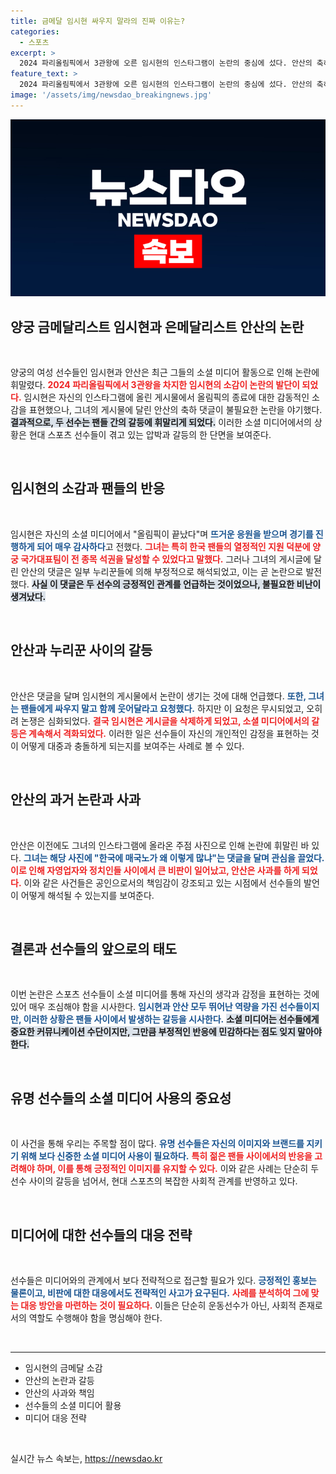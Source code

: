 ```yaml
---
title: 금메달 임시현 싸우지 말라의 진짜 이유는?
categories:
  - 스포츠
excerpt: >
  2024 파리올림픽에서 3관왕에 오른 임시현의 인스타그램이 논란의 중심에 섰다. 안산의 축하 댓글에 달린 악성 댓글로 시작된 이 사건, 과연 두 스타의 우정은 무사할까? 클릭해서 더 알아보세요!
feature_text: >
  2024 파리올림픽에서 3관왕에 오른 임시현의 인스타그램이 논란의 중심에 섰다. 안산의 축하 댓글에 달린 악성 댓글로 시작된 이 사건, 과연 두 스타의 우정은 무사할까? 클릭해서 더 알아보세요!
image: '/assets/img/newsdao_breakingnews.jpg'
---
```


<p><img src="/assets/img/newsdao_breakingnews.jpg" alt="bookingtag 속보" /></p>

<h2 data-ke-size="size26">양궁 금메달리스트 임시현과 은메달리스트 안산의 논란</h2>

<p data-ke-size="size16">&nbsp;</p>

<p>양궁의 여성 선수들인 임시현과 안산은 최근 그들의 소셜 미디어 활동으로 인해 논란에 휘말렸다. <b><span style="color: #ee2323;">2024 파리올림픽에서 3관왕을 차지한 임시현의 소감이 논란의 발단이 되었다.</span></b> 임시현은 자신의 인스타그램에 올린 게시물에서 올림픽의 종료에 대한 감동적인 소감을 표현했으나, 그녀의 게시물에 달린 안산의 축하 댓글이 불필요한 논란을 야기했다. <b><span style="background-color: #21538527;">결과적으로, 두 선수는 팬들 간의 갈등에 휘말리게 되었다.</span></b> 이러한 소셜 미디어에서의 상황은 현대 스포츠 선수들이 겪고 있는 압박과 갈등의 한 단면을 보여준다. </p>

<p data-ke-size="size16">&nbsp;</p>

<h2 data-ke-size="size26">임시현의 소감과 팬들의 반응</h2>

<p data-ke-size="size16">&nbsp;</p>

<p>임시현은 자신의 소셜 미디어에서 "올림픽이 끝났다"며 <b><span style="color: #1a5490;">뜨거운 응원을 받으며 경기를 진행하게 되어 매우 감사하다</span></b>고 전했다. <b><span style="color: #ee2323;">그녀는 특히 한국 팬들의 열정적인 지원 덕분에 양궁 국가대표팀이 전 종목 석권을 달성할 수 있었다고 말했다.</span></b> 그러나 그녀의 게시글에 달린 안산의 댓글은 일부 누리꾼들에 의해 부정적으로 해석되었고, 이는 곧 논란으로 발전했다. <b><span style="background-color: #21538527;">사실 이 댓글은 두 선수의 긍정적인 관계를 언급하는 것이었으나, 불필요한 비난이 생겨났다.</span></b></p>

<p data-ke-size="size16">&nbsp;</p>

<h2 data-ke-size="size26">안산과 누리꾼 사이의 갈등</h2>

<p data-ke-size="size16">&nbsp;</p>

<p>안산은 댓글을 달며 임시현의 게시물에서 논란이 생기는 것에 대해 언급했다. <b><span style="color: #1a5490;">또한, 그녀는 팬들에게 싸우지 말고 함께 웃어달라고 요청했다.</span></b> 하지만 이 요청은 무시되었고, 오히려 논쟁은 심화되었다. <b><span style="color: #ee2323;">결국 임시현은 게시글을 삭제하게 되었고, 소셜 미디어에서의 갈등은 계속해서 격화되었다.</span></b> 이러한 일은 선수들이 자신의 개인적인 감정을 표현하는 것이 어떻게 대중과 충돌하게 되는지를 보여주는 사례로 볼 수 있다.</p>

<p data-ke-size="size16">&nbsp;</p>

<h2 data-ke-size="size26">안산의 과거 논란과 사과</h2>

<p data-ke-size="size16">&nbsp;</p>

<p>안산은 이전에도 그녀의 인스타그램에 올라온 주점 사진으로 인해 논란에 휘말린 바 있다. <b><span style="color: #1a5490;">그녀는 해당 사진에 "한국에 매국노가 왜 이렇게 많냐"는 댓글을 달며 관심을 끌었다.</span></b> <b><span style="color: #ee2323;">이로 인해 자영업자와 정치인들 사이에서 큰 비판이 일어났고, 안산은 사과를 하게 되었다.</span></b> 이와 같은 사건들은 공인으로서의 책임감이 강조되고 있는 시점에서 선수들의 발언이 어떻게 해석될 수 있는지를 보여준다.</p>

<p data-ke-size="size16">&nbsp;</p>

<h2 data-ke-size="size26">결론과 선수들의 앞으로의 태도</h2>

<p data-ke-size="size16">&nbsp;</p>

<p>이번 논란은 스포츠 선수들이 소셜 미디어를 통해 자신의 생각과 감정을 표현하는 것에 있어 매우 조심해야 함을 시사한다. <b><span style="color: #1a5490;">임시현과 안산 모두 뛰어난 역량을 가진 선수들이지만, 이러한 상황은 팬들 사이에서 발생하는 갈등을 시사한다.</span></b> <b><span style="background-color: #21538527;">소셜 미디어는 선수들에게 중요한 커뮤니케이션 수단이지만, 그만큼 부정적인 반응에 민감하다는 점도 잊지 말아야 한다.</span></b></p>

<p data-ke-size="size16">&nbsp;</p>

<h2 data-ke-size="size26">유명 선수들의 소셜 미디어 사용의 중요성</h2>

<p data-ke-size="size16">&nbsp;</p>

<p>이 사건을 통해 우리는 주목할 점이 많다. <b><span style="color: #1a5490;">유명 선수들은 자신의 이미지와 브랜드를 지키기 위해 보다 신중한 소셜 미디어 사용이 필요하다.</span></b> <b><span style="color: #ee2323;">특히 젊은 팬들 사이에서의 반응을 고려해야 하며, 이를 통해 긍정적인 이미지를 유지할 수 있다.</span></b> 이와 같은 사례는 단순히 두 선수 사이의 갈등을 넘어서, 현대 스포츠의 복잡한 사회적 관계를 반영하고 있다. </p>

<p data-ke-size="size16">&nbsp;</p>

<h2 data-ke-size="size26">미디어에 대한 선수들의 대응 전략</h2>

<p data-ke-size="size16">&nbsp;</p>

<p>선수들은 미디어와의 관계에서 보다 전략적으로 접근할 필요가 있다. <b><span style="color: #1a5490;">긍정적인 홍보는 물론이고, 비판에 대한 대응에서도 전략적인 사고가 요구된다.</span></b> <b><span style="color: #ee2323;">사례를 분석하여 그에 맞는 대응 방안을 마련하는 것이 필요하다.</span></b> 이들은 단순히 운동선수가 아닌, 사회적 존재로서의 역할도 수행해야 함을 명심해야 한다.</p>

<p data-ke-size="size16">&nbsp;</p>

<hr>

<ul>
<li>임시현의 금메달 소감</li>
<li>안산의 논란과 갈등</li>
<li>안산의 사과와 책임</li>
<li>선수들의 소셜 미디어 활용</li>
<li>미디어 대응 전략</li>
</ul>

<p data-ke-size="size16">&nbsp;</p>
실시간 뉴스 속보는, <a href="https://newsdao.kr" rel="dofollow">https://newsdao.kr</a>


